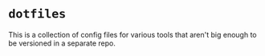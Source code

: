 `dotfiles`
==========

This is a collection of config files for various tools that aren't big enough to be versioned in a separate repo.
